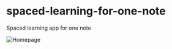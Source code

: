 # spaced-learning-for-one-note
Spaced learning app for one note

![Homepage](https://github.com/ajayullal/spaced-learning-for-one-note/blob/master/images/demo.gif)